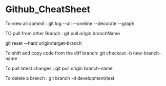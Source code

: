 # Github_CheatSheet

To view all commit : git log --all --oneline --decorate --graph


TO pull from other Branch : git pull origin branchName

git reset --hard origin/target-branch


To shift and copy code from the diff branch: git checkout -b new-branch-name

To pull latest changes : git pull origin branch-name


To delete a branch : git branch -d development/test
